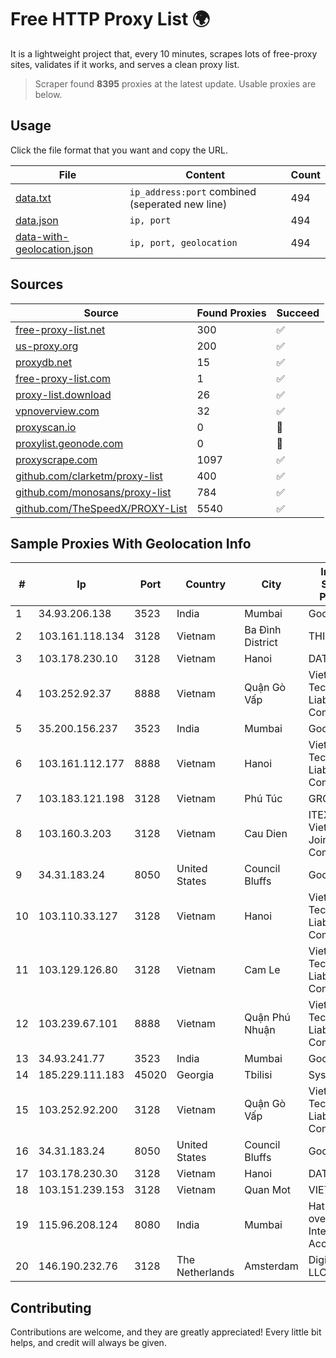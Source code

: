 
# Free HTTP Proxy List 🌍

It is a lightweight project that, every 10 minutes, scrapes lots of free-proxy sites, validates if it works, and serves a clean proxy list.


> Scraper found **8395** proxies at the latest update. Usable proxies are below.

## Usage

Click the file format that you want and copy the URL.


|File|Content|Count|
|----|-------|-----|
|[data.txt](https://raw.githubusercontent.com/themiralay/Proxy-List-World/master/data.txt)|`ip_address:port` combined (seperated new line)|494|
|[data.json](https://raw.githubusercontent.com/themiralay/Proxy-List-World/master/data.json)|`ip, port`|494|
|[data-with-geolocation.json](https://raw.githubusercontent.com/themiralay/Proxy-List-World/master/data-with-geolocation.json)|`ip, port, geolocation`|494|

## Sources

|Source|Found Proxies|Succeed|
|------|-------------|-------|
|[free-proxy-list.net](https://free-proxy-list.net)|300|✅|
|[us-proxy.org](https://www.us-proxy.org)|200|✅|
|[proxydb.net](http://proxydb.net)|15|✅|
|[free-proxy-list.com](https://free-proxy-list.com/?page=&port=&type%5B%5D=http&type%5B%5D=https&up_time=0&search=Search)|1|✅|
|[proxy-list.download](https://www.proxy-list.download/HTTP)|26|✅|
|[vpnoverview.com](https://vpnoverview.com/privacy/anonymous-browsing/free-proxy-servers)|32|✅|
|[proxyscan.io](https://www.proxyscan.io)|0|🚫|
|[proxylist.geonode.com](https://proxylist.geonode.com/api/proxy-list?limit=300&page=1&sort_by=lastChecked&sort_type=desc&protocols=http,https)|0|🚫|
|[proxyscrape.com](https://api.proxyscrape.com/v2/?request=displayproxies&protocol=http&timeout=10000&country=all&ssl=all&anonymity=all)|1097|✅|
|[github.com/clarketm/proxy-list](https://raw.githubusercontent.com/clarketm/proxy-list/master/proxy-list-raw.txt)|400|✅|
|[github.com/monosans/proxy-list](https://raw.githubusercontent.com/monosans/proxy-list/main/proxies/http.txt)|784|✅|
|[github.com/TheSpeedX/PROXY-List](https://raw.githubusercontent.com/TheSpeedX/PROXY-List/master/http.txt)|5540|✅|


## Sample Proxies With Geolocation Info

|#|Ip|Port|Country|City|Internet Service Provider|
|-|--|----|-------|----|-------------------------|
|1|34.93.206.138|3523|India|Mumbai|Google LLC|
|2|103.161.118.134|3128|Vietnam|Ba Đình District|THIENCO|
|3|103.178.230.10|3128|Vietnam|Hanoi|DATHANH|
|4|103.252.92.37|8888|Vietnam|Quận Gò Vấp|Viet Digital Technology Liability Company|
|5|35.200.156.237|3523|India|Mumbai|Google LLC|
|6|103.161.112.177|8888|Vietnam|Hanoi|Viet Digital Technology Liability Company|
|7|103.183.121.198|3128|Vietnam|Phú Túc|GRCITY|
|8|103.160.3.203|3128|Vietnam|Cau Dien|ITEXPERT Viet Nam Joint Stock Company|
|9|34.31.183.24|8050|United States|Council Bluffs|Google LLC|
|10|103.110.33.127|3128|Vietnam|Hanoi|Viet Digital Technology Liability Company|
|11|103.129.126.80|3128|Vietnam|Cam Le|Viet Digital Technology Liability Company|
|12|103.239.67.101|8888|Vietnam|Quận Phú Nhuận|Viet Digital Technology Liability Company|
|13|34.93.241.77|3523|India|Mumbai|Google LLC|
|14|185.229.111.183|45020|Georgia|Tbilisi|Sysnet LLC|
|15|103.252.92.200|3128|Vietnam|Quận Gò Vấp|Viet Digital Technology Liability Company|
|16|34.31.183.24|8050|United States|Council Bluffs|Google LLC|
|17|103.178.230.30|3128|Vietnam|Hanoi|DATHANH|
|18|103.151.239.153|3128|Vietnam|Quan Mot|VIETBRANDS|
|19|115.96.208.124|8080|India|Mumbai|Hathway IP over Cable Internet Access|
|20|146.190.232.76|3128|The Netherlands|Amsterdam|DigitalOcean, LLC|



## Contributing

Contributions are welcome, and they are greatly appreciated! Every
little bit helps, and credit will always be given.

